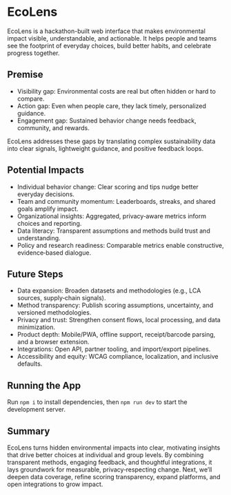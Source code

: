 
# EcoLens

EcoLens is a hackathon-built web interface that makes environmental impact visible, understandable, and actionable. It helps people and teams see the footprint of everyday choices, build better habits, and celebrate progress together.

## Premise

- Visibility gap: Environmental costs are real but often hidden or hard to compare.
- Action gap: Even when people care, they lack timely, personalized guidance.
- Engagement gap: Sustained behavior change needs feedback, community, and rewards.

EcoLens addresses these gaps by translating complex sustainability data into clear signals, lightweight guidance, and positive feedback loops.

## Potential Impacts

- Individual behavior change: Clear scoring and tips nudge better everyday decisions.
- Team and community momentum: Leaderboards, streaks, and shared goals amplify impact.
- Organizational insights: Aggregated, privacy‑aware metrics inform choices and reporting.
- Data literacy: Transparent assumptions and methods build trust and understanding.
- Policy and research readiness: Comparable metrics enable constructive, evidence‑based dialogue.

## Future Steps

- Data expansion: Broaden datasets and methodologies (e.g., LCA sources, supply‑chain signals).
- Method transparency: Publish scoring assumptions, uncertainty, and versioned methodologies.
- Privacy and trust: Strengthen consent flows, local processing, and data minimization.
- Product depth: Mobile/PWA, offline support, receipt/barcode parsing, and a browser extension.
- Integrations: Open API, partner tooling, and import/export pipelines.
- Accessibility and equity: WCAG compliance, localization, and inclusive defaults.

## Running the App

Run `npm i` to install dependencies, then `npm run dev` to start the development server.

## Summary

EcoLens turns hidden environmental impacts into clear, motivating insights that drive better choices at individual and group levels. By combining transparent methods, engaging feedback, and thoughtful integrations, it lays groundwork for measurable, privacy‑respecting change. Next, we’ll deepen data coverage, refine scoring transparency, expand platforms, and open integrations to grow impact.

